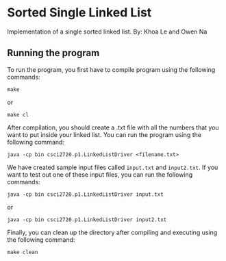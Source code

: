 # Sorted Single Linked List
Implementation of a single sorted linked list.
By: Khoa Le and Owen Na

## Running the program
To run the program, you first have to compile program using the following commands:
```
make
```
or
```
make cl
```
After compilation, you should create a .txt file with all the numbers that you want to put inside your linked list.
You can run the program using the following command:
```
java -cp bin csci2720.p1.LinkedListDriver <filename.txt>
```
We have created sample input files called `input.txt` and `input2.txt`. If you want to test out one of these input files,
you can run the following commands:
```
java -cp bin csci2720.p1.LinkedListDriver input.txt
```
or
```
java -cp bin csci2720.p1.LinkedListDriver input2.txt
```
Finally, you can clean up the directory after compiling and executing using the following command:
```
make clean
```